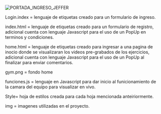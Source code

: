 ![PORTADA_INGRESO_JEFFER](https://user-images.githubusercontent.com/120424090/207740985-28500739-8cb0-4a2e-99a8-7de8198be862.png)

Login.index = lenguaje de etiquetas creado para un formulario de ingreso.

index.html = lenguaje de etiquetas creado para un formulario de registro, adicional cuenta con lenguaje Javascript para el uso de un PopUp en terminos y condiciones.

home.html =  lenguaje de etiquetas creado para ingresar a una pagina de inocio donde se visualizaran los videos pre-grabados de los ejercicios, adicional cuenta con lenguaje Javascript para el uso de un PopUp al finalizar para enviar comentarios.

gym.png = fondo home

funciones.js = lenguaje en Javascript para dar inicio al funicionamiento de la camara del equipo para visualizar en vivo.

Style= hoja de estilos creada para cada hoja mencionada anteiriormente.

img = imagenes utilizadas en el proyecto.
